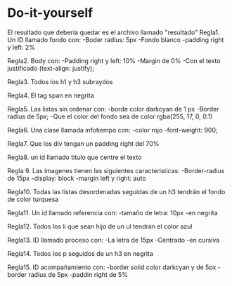# Do-it-yourself
El resultado que debería quedar es el archivo llamado "resultado"
Regla1. Un ID llamado fondo con:
    -Boder radius: 5px
    -Fondo blanco
    -padding right y left: 2%

Regla2. Body con:
    -Padding right y left: 10%
    -Margin de 0%
    -Con el texto justificado (text-align: justify);

Regla3. Todos los h1 y h3 subraydos

Regla4. El tag span en negrita

Regla5. Las listas sin ordenar con:
    -borde color darkcyan de 1 px
    -Border radius de 5px;
    -Que el color del fondo sea de color rgba(255, 17, 0, 0.1)

Regla6. Una clase llamada infotiempo con:
    -color rojo
    -font-weight: 900;

Regla7. Que los div tengan un padding right del 70%

Regla8. un id llamado titulo que centre el texto

Regla 9. Las imagenes tienen las siguientes caracteristicas:
    -Border-radius de 15px
    -display: block
    -margin left y right: auto

Regla10. Todas las listas desordenadas seguidas de un h3 tendrán el fondo de color turquesa

Regla11. Un id llamado referencia con:
    -tamaño de letra: 10px
    -en negrita

Regla12. Todos los li que sean hijo de un ul tendrán el color azul

Regla13. ID llamado proceso con:
    -La letra de 15px
    -Centrado
    -en cursiva

Regla14. Todos los p seguidos de un h3 en negrita

Regla15. ID acompañamiento con:
    -border solid color darkcyan y de 5px
    -border radius de 5px
    -paddin right de 5%
